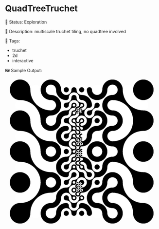 # QuadTreeTruchet

🧪 Status: Exploration

📎 Description: multiscale truchet tiling, no quadtree involved 

🎨 Tags: 
- truchet
- 2d
- interactive

🖼️ Sample Output:  
<img src="mySketch1694299374525.webp" alt="QuadTreeTruchet Sample Output" width="800" />
